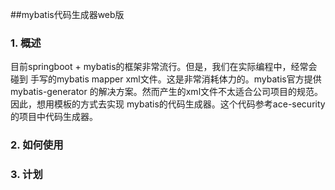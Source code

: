 ##mybatis代码生成器web版

### 1. 概述

目前springboot + mybatis的框架非常流行。但是，我们在实际编程中，经常会碰到
手写的mybatis mapper xml文件。这是非常消耗体力的。mybatis官方提供mybatis-generator
的解决方案。然而产生的xml文件不太适合公司项目的规范。因此，想用模板的方式去实现
mybatis的代码生成器。这个代码参考ace-security的项目中代码生成器。

### 2. 如何使用

    

### 3. 计划
